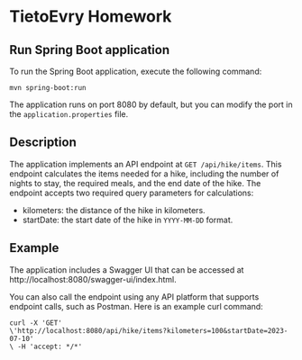 # TietoEvry Homework

## Run Spring Boot application
To run the Spring Boot application, execute the following command:
```
mvn spring-boot:run
```
The application runs on port 8080 by default, but you can modify the port in the `application.properties` file.

## Description
The application implements an API endpoint at `GET /api/hike/items`. 
This endpoint calculates the items needed for a hike, including the number of nights to stay, the required meals, and the end date of the hike. 
The endpoint accepts two required query parameters for calculations:
- kilometers: the distance of the hike in kilometers.
- startDate: the start date of the hike in `YYYY-MM-DD` format.

## Example 
The application includes a Swagger UI that can be accessed at http://localhost:8080/swagger-ui/index.html.

You can also call the endpoint using any API platform that supports endpoint calls, such as Postman. Here is an example curl command:
```
curl -X 'GET'
\'http://localhost:8080/api/hike/items?kilometers=100&startDate=2023-07-10'
\ -H 'accept: */*'
```
